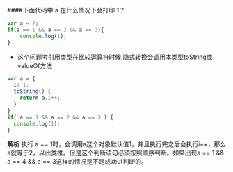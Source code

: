 ####下面代码中 a 在什么情况下会打印 1？
```javascript
var a = ?;
if(a == 1 && a == 2 && a == 3){
 	console.log(1);
}
```
+ 这个问题考引用类型在比较运算符时候,隐式转换会调用本类型toString或valueOf方法
```javascript
var a = {
  i: 1,
  toString() {
    return a.i++;
  }
}
if( a == 1 && a == 2 && a == 3 ) {
  console.log(1);
}
```
**解析**
执行 a == 1时，会调用a这个对象默认值1，并且执行完之后会执行i++，那么a就等于2，以此类推。但是这个判断语句必须按照顺序判断。如果出现a == 1 && a == 4 && a == 3这样的情况是不是成功进判断的。